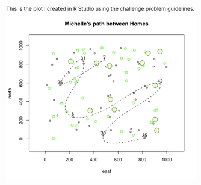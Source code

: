 This is the plot I created in R Studio using the challenge problem guidelines.
![Challenge Problem](Rplot.png)


